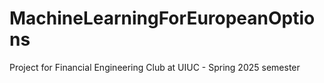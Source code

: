 # MachineLearningForEuropeanOptions
Project for Financial Engineering Club at UIUC - Spring 2025 semester
